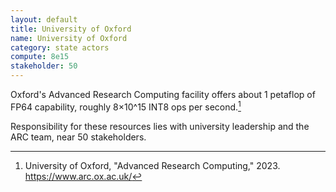 ```yaml
---
layout: default
title: University of Oxford
name: University of Oxford
category: state actors
compute: 8e15
stakeholder: 50
---
```


Oxford's Advanced Research Computing facility offers about 1 petaflop
of FP64 capability, roughly 8×10^15 INT8 ops per second.[^1]

Responsibility for these resources lies with university leadership and
the ARC team, near 50 stakeholders.

[^1]: University of Oxford, "Advanced Research Computing," 2023.
<https://www.arc.ox.ac.uk/>
